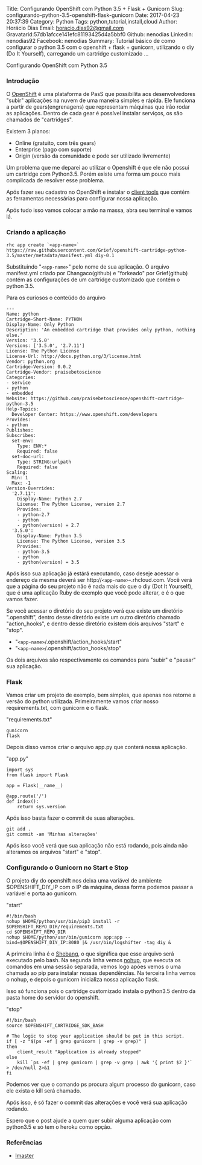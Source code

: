 Title: Configurando OpenShift com Python 3.5 + Flask + Gunicorn
Slug: configurando-python-3.5-openshift-flask-gunicorn
Date: 2017-04-23 20:37:39
Category: Python
Tags: python,tutorial,install,cloud
Author: Horácio Dias
Email: horacio.dias92@gmail.com
Gravatarid:57db1afcce141efc81193425d4a5bbf0
Github: nenodias
Linkedin: nenodias92
Facebook: nenodias
Summary: Tutorial básico de como configurar o python 3.5 com o openshift + flask + gunicorn, utilizando o diy (Do It Yourself), carregando um cartridge customizado ...

Configurando OpenShift com Python 3.5

### Introdução

O [OpenShift](https://www.openshift.com/) é uma plataforma de PasS que possibilita aos desenvolvedores "subir" aplicações na nuvem de uma maneira simples e rápida. Ele funciona a partir de gears(engrenagens) que representam máquinas que irão rodar as aplicações. Dentro de cada gear é possível instalar serviços, os são chamados de "cartridges".

Existem 3 planos:

+ Online (gratuito, com três gears)
+ Enterprise (pago com suporte)
+ Origin (versão da comunidade e pode ser utilizado livremente)

Um problema que me deparei ao utilizar o Openshift é que ele não possui um cartridge com Python3.5. Porém existe uma forma um pouco mais complicada de resolver esse problema.

Após fazer seu cadastro no OpenShift e instalar o [client tools](https://developers.openshift.com/managing-your-applications/client-tools.html) que contém as ferramentas necessárias para configurar nossa aplicação.

Após tudo isso vamos colocar a mão na massa, abra seu terminal e vamos lá.

### Criando a aplicação

``` shell
rhc app create `<app-name>` https://raw.githubusercontent.com/Grief/openshift-cartridge-python-3.5/master/metadata/manifest.yml diy-0.1
```
Substituindo "`<app-name>`" pelo nome de sua aplicação.
O arquivo manifest.yml criado por Changaco(github) e "forkeado" por Grief(github) contém as configurações de um cartridge customizado que contém o python 3.5.

Para os curiosos o conteúdo do arquivo
```
---
Name: python
Cartridge-Short-Name: PYTHON
Display-Name: Only Python
Description: 'An embedded cartridge that provides only python, nothing else.'
Version: '3.5.0'
Versions: ['3.5.0', '2.7.11']
License: The Python License
License-Url: http://docs.python.org/3/license.html
Vendor: python.org
Cartridge-Version: 0.0.2
Cartridge-Vendor: praisebetoscience
Categories:
- service
- python
- embedded
Website: https://github.com/praisebetoscience/openshift-cartridge-python-3.5
Help-Topics:
  Developer Center: https://www.openshift.com/developers
Provides:
- python
Publishes:
Subscribes:
  set-env:
    Type: ENV:*
    Required: false
  set-doc-url:
    Type: STRING:urlpath
    Required: false
Scaling:
  Min: 1
  Max: -1
Version-Overrides:
  '2.7.11':
    Display-Name: Python 2.7
    License: The Python License, version 2.7
    Provides:
    - python-2.7
    - python
    - python(version) = 2.7
  '3.5.0':
    Display-Name: Python 3.5
    License: The Python License, version 3.5
    Provides:
    - python-3.5
    - python
    - python(version) = 3.5
```

Após isso sua aplicação já estárá executando, caso deseje acessar o endereço da mesma deverá ser http://`<app-name>`-<username>.rhcloud.com.
Você verá que a página do seu projeto não é nada mais do que o diy (Dot It Yourself), que é uma aplicação Ruby de exemplo que você pode alterar, e é o que vamos fazer.

Se você acessar o diretório do seu projeto verá que existe um diretório ".openshift", dentro desse diretório existe um outro diretório chamado "action_hooks", e dentro desse diretório existem dois arquivos "start" e "stop".

+ "`<app-name>`/.openshift/action_hooks/start"
+ "`<app-name>`/.openshift/action_hooks/stop"

Os dois arquivos são respectivamente os comandos para "subir" e "pausar" sua aplicação.

### Flask
Vamos criar um projeto de exemplo, bem simples, que apenas nos retorne a versão do python utilizada.
Primeiramente vamos criar nosso requirements.txt, com gunicorn e o flask.

"requirements.txt"
```
gunicorn
flask
```

Depois disso vamos criar o arquivo app.py que conterá nossa aplicação.

"app.py"
```
import sys
from flask import Flask

app = Flask(__name__)

@app.route('/')
def index():
    return sys.version

```
 Após isso basta fazer o commit de suas alterações.

 ``` shell
 git add .
 git commit -am 'Minhas alterações'
 ```

Após isso você verá que sua aplicação não está rodando, pois ainda não alteramos os arquivos "start" e "stop".

### Configurando o Gunicorn no Start e Stop
O projeto diy do openshift nos deixa uma variável de ambiente $OPENSHIFT_DIY_IP com o IP da máquina, dessa forma podemos passar a variável e porta ao gunicorn.

"start"
``` shell
#!/bin/bash
nohup $HOME/python/usr/bin/pip3 install -r $OPENSHIFT_REPO_DIR/requirements.txt
cd $OPENSHIFT_REPO_DIR
nohup $HOME/python/usr/bin/gunicorn app:app --bind=$OPENSHIFT_DIY_IP:8080 |& /usr/bin/logshifter -tag diy &
```

A primeira linha é o [Shebang](https://pt.wikipedia.org/wiki/Shebang), o que significa que esse arquivo será executado pelo bash.
Na segunda linha vemos [nohup](https://pt.wikipedia.org/wiki/Nohup), que executa os comandos em uma sessão separada, vemos logo apóes vemos o uma chamada ao pip para instalar nossas dependências.
Na terceira linha vemos o nohup, e depois o gunicorn inicializa nossa aplicação flask.

Isso só funciona pois o cartridge customizado instala o python3.5 dentro da pasta home do servidor do openshift.

"stop"
``` shell
#!/bin/bash
source $OPENSHIFT_CARTRIDGE_SDK_BASH

# The logic to stop your application should be put in this script.
if [ -z "$(ps -ef | grep gunicorn | grep -v grep)" ]
then
    client_result "Application is already stopped"
else
    kill `ps -ef | grep gunicorn | grep -v grep | awk '{ print $2 }'` > /dev/null 2>&1
fi
```
Podemos ver que o comando ps procura algum processo do gunicorn, caso ele exista o kill será chamado.

Após isso, é só fazer o commit das alterações e você verá sua aplicação rodando.

Espero que o post ajude a quem quer subir alguma aplicação com python3.5 e só tem o heroku como opção.

### Referências
- [Imaster](https://www.profissionaisti.com.br/2015/04/openshift-paas-de-verdade/)
